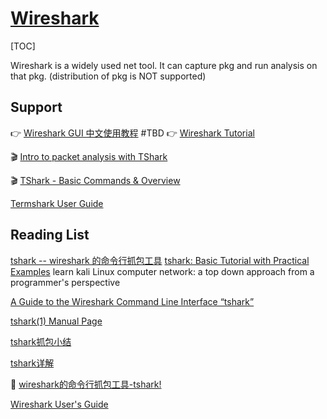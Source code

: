 # [Wireshark](https://www.wireshark.org)

[TOC]



Wireshark is a widely used net tool. It can capture pkg and run analysis on that pkg. (distribution of pkg is NOT supported) 



## Support

👉 [Wireshark GUI 中文使用教程](https://www.wangan.com/docs/1110) #TBD
👉 [Wireshark Tutorial](https://www.javatpoint.com/wireshark)

🎬 [Intro to packet analysis with TShark](https://youtu.be/fu1USvVXQn4)

🎬 [TShark - Basic Commands & Overview](https://youtu.be/NvKiyHCRXrU)

[Termshark User Guide](https://github.com/gcla/termshark/blob/master/docs/UserGuide.md#table-of-contents)



## Reading List

[tshark -- wireshark 的命令行抓包工具](https://juejin.cn/post/6994232948618690591)
[tshark: Basic Tutorial with Practical Examples](https://allabouttesting.org/tshark-basic-tutorial-with-practical-examples/)
learn kali Linux
computer network: a top down approach from a programmer's perspective

[A Guide to the Wireshark Command Line Interface “tshark”](https://linuxhint.com/wireshark-command-line-interface-tshark/)

[tshark(1) Manual Page](https://www.wireshark.org/docs/man-pages/tshark.html)

[tshark抓包小结](https://blog.csdn.net/chen8238065/article/details/53714514?ops_request_misc=%7B%22request%5Fid%22%3A%22162754324616780357260704%22%2C%22scm%22%3A%2220140713.130102334..%22%7D&request_id=162754324616780357260704&biz_id=0&utm_medium=distribute.pc_search_result.none-task-blog-2~all~sobaiduend~default-6-53714514.first_rank_v2_pc_rank_v29&utm_term=tshark&spm=1018.2226.3001.4187)

[tshark详解](https://blog.csdn.net/cpongo3/article/details/93995895)

🤔 [wireshark的命令行抓包工具-tshark!](https://juejin.cn/post/6994232948618690591)

[Wireshark User's Guide](https://www.wireshark.org/docs/wsug_html_chunked/)

